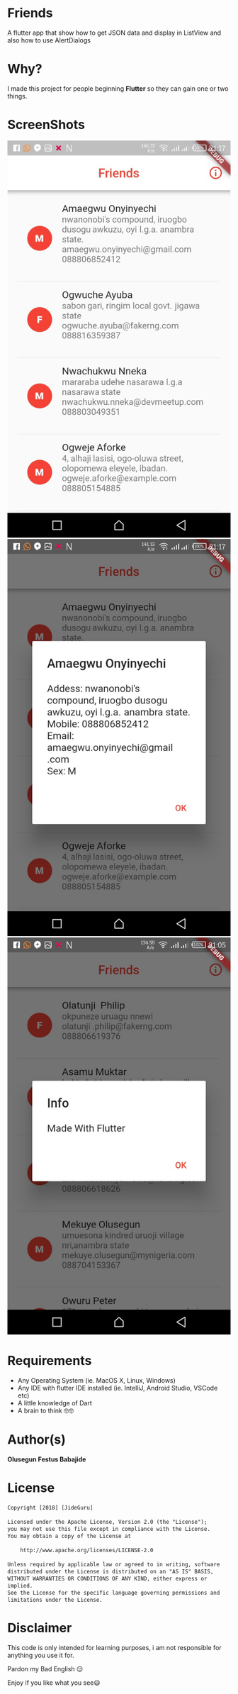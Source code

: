 # Friends

A flutter app that show how to get JSON data and display in ListView and also how to use AlertDialogs


# Why?

I made this project for people beginning **Flutter** so they can gain one or two things.


# ScreenShots
![Screenshot](screenshots/2.jpg)
![Screenshot](screenshots/1.jpg)
![Screenshot](screenshots/3.jpg)


# Requirements
* Any Operating System (ie. MacOS X, Linux, Windows)
* Any IDE with flutter IDE installed (ie. IntelliJ, Android Studio, VSCode etc)
* A little knowledge of Dart
* A brain to think 🤓🤓


# Author(s)
**Olusegun Festus Babajide**


# License
```
Copyright [2018] [JideGuru]

Licensed under the Apache License, Version 2.0 (the "License");
you may not use this file except in compliance with the License.
You may obtain a copy of the License at

    http://www.apache.org/licenses/LICENSE-2.0

Unless required by applicable law or agreed to in writing, software
distributed under the License is distributed on an "AS IS" BASIS,
WITHOUT WARRANTIES OR CONDITIONS OF ANY KIND, either express or implied.
See the License for the specific language governing permissions and
limitations under the License.
```


# Disclaimer
This code is only intended for learning purposes, i am not responsible for anything you use it for.

Pardon my Bad English 😔

Enjoy if you like what you see😃
